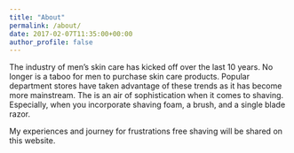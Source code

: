 ```yaml
---
title: "About"
permalink: /about/
date: 2017-02-07T11:35:00+00:00
author_profile: false
---
```


The industry of men’s skin care has kicked off over the last 10 years. No longer is a taboo for men to purchase skin care products. Popular department stores have taken advantage of these trends as it has become more mainstream. The is an air of sophistication when it comes to shaving. Especially, when you incorporate shaving foam, a brush, and a single blade razor.

My experiences and journey for frustrations free shaving will be shared on this website.
